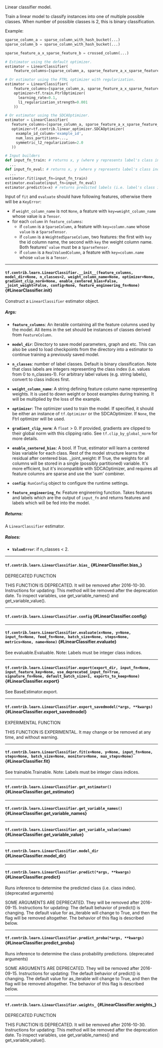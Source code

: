 Linear classifier model.

Train a linear model to classify instances into one of multiple possible
classes. When number of possible classes is 2, this is binary classification.

Example:

```python
sparse_column_a = sparse_column_with_hash_bucket(...)
sparse_column_b = sparse_column_with_hash_bucket(...)

sparse_feature_a_x_sparse_feature_b = crossed_column(...)

# Estimator using the default optimizer.
estimator = LinearClassifier(
    feature_columns=[sparse_column_a, sparse_feature_a_x_sparse_feature_b])

# Or estimator using the FTRL optimizer with regularization.
estimator = LinearClassifier(
    feature_columns=[sparse_column_a, sparse_feature_a_x_sparse_feature_b],
    optimizer=tf.train.FtrlOptimizer(
      learning_rate=0.1,
      l1_regularization_strength=0.001
    ))

# Or estimator using the SDCAOptimizer.
estimator = LinearClassifier(
   feature_columns=[sparse_column_a, sparse_feature_a_x_sparse_feature_b],
   optimizer=tf.contrib.linear_optimizer.SDCAOptimizer(
     example_id_column='example_id',
     num_loss_partitions=...,
     symmetric_l2_regularization=2.0
   ))

# Input builders
def input_fn_train: # returns x, y (where y represents label's class index).
  ...
def input_fn_eval: # returns x, y (where y represents label's class index).
  ...
estimator.fit(input_fn=input_fn_train)
estimator.evaluate(input_fn=input_fn_eval)
estimator.predict(x=x) # returns predicted labels (i.e. label's class index).
```

Input of `fit` and `evaluate` should have following features,
  otherwise there will be a `KeyError`:

* if `weight_column_name` is not `None`, a feature with
  `key=weight_column_name` whose value is a `Tensor`.
* for each `column` in `feature_columns`:
  - if `column` is a `SparseColumn`, a feature with `key=column.name`
    whose `value` is a `SparseTensor`.
  - if `column` is a `WeightedSparseColumn`, two features: the first with
    `key` the id column name, the second with `key` the weight column name.
    Both features' `value` must be a `SparseTensor`.
  - if `column` is a `RealValuedColumn`, a feature with `key=column.name`
    whose `value` is a `Tensor`.
- - -

#### `tf.contrib.learn.LinearClassifier.__init__(feature_columns, model_dir=None, n_classes=2, weight_column_name=None, optimizer=None, gradient_clip_norm=None, enable_centered_bias=False, _joint_weight=False, config=None, feature_engineering_fn=None)` {#LinearClassifier.__init__}

Construct a `LinearClassifier` estimator object.

##### Args:


*  <b>`feature_columns`</b>: An iterable containing all the feature columns used by
    the model. All items in the set should be instances of classes derived
    from `FeatureColumn`.
*  <b>`model_dir`</b>: Directory to save model parameters, graph and etc. This can
    also be used to load checkpoints from the directory into a estimator
    to continue training a previously saved model.
*  <b>`n_classes`</b>: number of label classes. Default is binary classification.
    Note that class labels are integers representing the class index (i.e.
    values from 0 to n_classes-1). For arbitrary label values (e.g. string
    labels), convert to class indices first.
*  <b>`weight_column_name`</b>: A string defining feature column name representing
    weights. It is used to down weight or boost examples during training. It
    will be multiplied by the loss of the example.
*  <b>`optimizer`</b>: The optimizer used to train the model. If specified, it should
    be either an instance of `tf.Optimizer` or the SDCAOptimizer. If `None`,
    the Ftrl optimizer will be used.
*  <b>`gradient_clip_norm`</b>: A `float` > 0. If provided, gradients are clipped
    to their global norm with this clipping ratio. See
    `tf.clip_by_global_norm` for more details.
*  <b>`enable_centered_bias`</b>: A bool. If True, estimator will learn a centered
    bias variable for each class. Rest of the model structure learns the
    residual after centered bias.
  _joint_weight: If True, the weights for all columns will be stored in a
    single (possibly partitioned) variable. It's more efficient, but it's
    incompatible with SDCAOptimizer, and requires all feature columns are
    sparse and use the 'sum' combiner.

*  <b>`config`</b>: `RunConfig` object to configure the runtime settings.
*  <b>`feature_engineering_fn`</b>: Feature engineering function. Takes features and
                    labels which are the output of `input_fn` and
                    returns features and labels which will be fed
                    into the model.

##### Returns:

  A `LinearClassifier` estimator.

##### Raises:


*  <b>`ValueError`</b>: if n_classes < 2.


- - -

#### `tf.contrib.learn.LinearClassifier.bias_` {#LinearClassifier.bias_}

DEPRECATED FUNCTION

THIS FUNCTION IS DEPRECATED. It will be removed after 2016-10-30.
Instructions for updating:
This method will be removed after the deprecation date. To inspect variables, use get_variable_names() and get_variable_value().


- - -

#### `tf.contrib.learn.LinearClassifier.config` {#LinearClassifier.config}




- - -

#### `tf.contrib.learn.LinearClassifier.evaluate(x=None, y=None, input_fn=None, feed_fn=None, batch_size=None, steps=None, metrics=None, name=None)` {#LinearClassifier.evaluate}

See evaluable.Evaluable. Note: Labels must be integer class indices.


- - -

#### `tf.contrib.learn.LinearClassifier.export(export_dir, input_fn=None, input_feature_key=None, use_deprecated_input_fn=True, signature_fn=None, default_batch_size=1, exports_to_keep=None)` {#LinearClassifier.export}

See BaseEstimator.export.


- - -

#### `tf.contrib.learn.LinearClassifier.export_savedmodel(*args, **kwargs)` {#LinearClassifier.export_savedmodel}

EXPERIMENTAL FUNCTION

THIS FUNCTION IS EXPERIMENTAL. It may change or be removed at any time, and without warning.


- - -

#### `tf.contrib.learn.LinearClassifier.fit(x=None, y=None, input_fn=None, steps=None, batch_size=None, monitors=None, max_steps=None)` {#LinearClassifier.fit}

See trainable.Trainable. Note: Labels must be integer class indices.


- - -

#### `tf.contrib.learn.LinearClassifier.get_estimator()` {#LinearClassifier.get_estimator}




- - -

#### `tf.contrib.learn.LinearClassifier.get_variable_names()` {#LinearClassifier.get_variable_names}




- - -

#### `tf.contrib.learn.LinearClassifier.get_variable_value(name)` {#LinearClassifier.get_variable_value}




- - -

#### `tf.contrib.learn.LinearClassifier.model_dir` {#LinearClassifier.model_dir}




- - -

#### `tf.contrib.learn.LinearClassifier.predict(*args, **kwargs)` {#LinearClassifier.predict}

Runs inference to determine the predicted class (i.e. class index). (deprecated arguments)

SOME ARGUMENTS ARE DEPRECATED. They will be removed after 2016-09-15.
Instructions for updating:
The default behavior of predict() is changing. The default value for
as_iterable will change to True, and then the flag will be removed
altogether. The behavior of this flag is described below.


- - -

#### `tf.contrib.learn.LinearClassifier.predict_proba(*args, **kwargs)` {#LinearClassifier.predict_proba}

Runs inference to determine the class probability predictions. (deprecated arguments)

SOME ARGUMENTS ARE DEPRECATED. They will be removed after 2016-09-15.
Instructions for updating:
The default behavior of predict() is changing. The default value for
as_iterable will change to True, and then the flag will be removed
altogether. The behavior of this flag is described below.


- - -

#### `tf.contrib.learn.LinearClassifier.weights_` {#LinearClassifier.weights_}

DEPRECATED FUNCTION

THIS FUNCTION IS DEPRECATED. It will be removed after 2016-10-30.
Instructions for updating:
This method will be removed after the deprecation date. To inspect variables, use get_variable_names() and get_variable_value().


